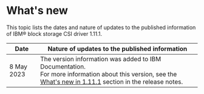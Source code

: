 # What's new

This topic lists the dates and nature of updates to the published information of IBM® block storage CSI driver 1.11.1.

| Date       | Nature of updates to the published information                                                                                                                                                          |
|------------|---------------------------------------------------------------------------------------------------------------------------------------------------------------------------------------------------------|
| 8 May 2023 | The version information was added to IBM Documentation.<br>For more information about this version, see the [What's new in 1.11.1](../content/release_notes/whats_new.md) section in the release notes. |

